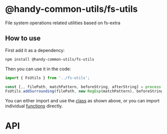 # @handy-common-utils/fs-utils

File system operations related utilities based on fs-extra

## How to use

First add it as a dependency:

```sh
npm install @handy-common-utils/fs-utils
```

Then you can use it in the code:

```javascript
import { FsUtils } from '../fs-utils';

const [,, filePath, matchPattern, beforeString, afterString] = process.argv;
FsUtils.addSurrounding(filePath, new RegExp(matchPattern), beforeString, afterString);
```

You can either import and use the [class](#classes) as shown above,
or you can import individual [functions](#variables) directly.

# API

<!-- API start-->
<!-- API end-->
